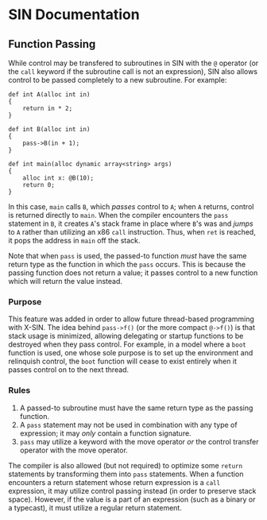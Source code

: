# SIN Documentation

## Function Passing

While control may be transfered to subroutines in SIN with the `@` operator (or the `call` keyword if the subroutine call is not an expression), SIN also allows control to be passed completely to a new subroutine. For example:

    def int A(alloc int in)
    {
        return in * 2;
    }

    def int B(alloc int in)
    {
        pass->B(in + 1);
    }

    def int main(alloc dynamic array<string> args)
    {
        alloc int x: @B(10);
        return 0;
    }

In this case, `main` calls `B`, which _passes_ control to `A`; when `A` returns, control is returned directly to `main`. When the compiler encounters the `pass` statement in `B`, it creates `A`'s stack frame in place where `B`'s was and _jumps_ to `A` rather than utilizing an x86 `call` instruction. Thus, when `ret` is reached, it pops the address in `main` off the stack.

Note that when `pass` is used, the passed-to function _must_ have the same return type as the function in which the `pass` occurs. This is because the passing function does not return a value; it passes control to a new function which will return the value instead.

### Purpose

This feature was added in order to allow future thread-based programming with X-SIN. The idea behind `pass->f()` (or the more compact `@->f()`) is that stack usage is minimized, allowing delegating or startup functions to be destroyed when they pass control. For example, in a model where a `boot` function is used, one whose sole purpose is to set up the environment and relinquish control, the `boot` function will cease to exist entirely when it passes control on to the next thread.

### Rules

1. A passed-to subroutine must have the same return type as the passing function.
2. A `pass` statement may not be used in combination with any type of expression; it may _only_ contain a function signature.
3. `pass` may utilize a keyword with the move operator _or_ the control transfer operator with the move operator.

The compiler is also allowed (but not required) to optimize some `return` statements by transforming them into `pass` statements. When a function encounters a return statement whose return expression is a `call` expression, it may utilize control passing instead (in order to preserve stack space). However, if the value is a part of an expression (such as a binary or a typecast), it must utilize a regular return statement.
